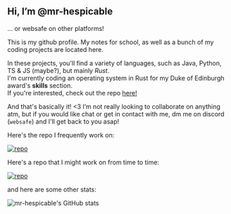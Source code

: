 ## Hi, I’m @mr-hespicable
... or websafe on other platforms!

This is my github profile. My notes for school, as well as a bunch of my coding projects are located here.

In these projects, you'll find a variety of languages, such as Java, Python, TS & JS (maybe?), but mainly _Rust_.  
I'm currently coding an operating system in Rust for my Duke of Edinburgh award's **skills** section.   
If you're interested, check out the repo [here!](https://mr-hespicable/sketchOS)

And that's basically it! <3 I’m not really looking to collaborate on anything atm, but if you would like chat or get in contact with me, dm me on discord (`websafe`) and I'll get back to you asap!

Here's the repo I frequently work on:

[![repo](https://github-readme-stats.vercel.app/api/pin/?username=mr-hespicable&repo=sketchOS&show_owner=true)](https://github.com/mr-hespicable/sketchOS)

Here's a repo that I might work on from time to time:

[![repo](https://github-readme-stats.vercel.app/api/pin/?username=mr-hespicable&repo=flipper&show_owner=true)](https://github.com/mr-hespicable/flipper)

and here are some other stats:

![mr-hespicable's GitHub stats](https://github-readme-stats.vercel.app/api?username=mr-hespicable&theme=gruvbox) 
